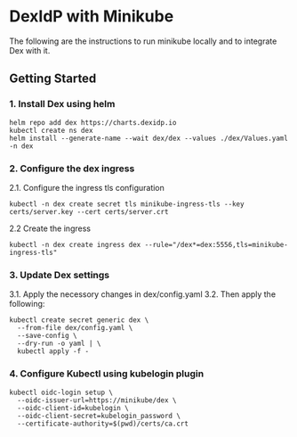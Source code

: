 # DexIdP with Minikube
The following are the instructions to run minikube locally and to integrate Dex with it.


## Getting Started

### 1. Install Dex using helm
```
helm repo add dex https://charts.dexidp.io
kubectl create ns dex
helm install --generate-name --wait dex/dex --values ./dex/Values.yaml -n dex
```

### 2. Configure the dex ingress
2.1. Configure the ingress tls configuration
```
kubectl -n dex create secret tls minikube-ingress-tls --key certs/server.key --cert certs/server.crt
```

2.2 Create the ingress
```
kubectl -n dex create ingress dex --rule="/dex*=dex:5556,tls=minikube-ingress-tls"
```

### 3. Update Dex settings
3.1. Apply the necessory changes in dex/config.yaml
3.2. Then apply the following:
```
kubectl create secret generic dex \
  --from-file dex/config.yaml \
  --save-config \
  --dry-run -o yaml | \
  kubectl apply -f -
```

### 4. Configure Kubectl using kubelogin plugin
```
kubectl oidc-login setup \
  --oidc-issuer-url=https://minikube/dex \
  --oidc-client-id=kubelogin \
  --oidc-client-secret=kubelogin_password \
  --certificate-authority=$(pwd)/certs/ca.crt
```
